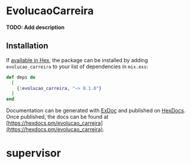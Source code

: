 # EvolucaoCarreira

**TODO: Add description**

## Installation

If [available in Hex](https://hex.pm/docs/publish), the package can be installed
by adding `evolucao_carreira` to your list of dependencies in `mix.exs`:

```elixir
def deps do
  [
    {:evolucao_carreira, "~> 0.1.0"}
  ]
end
```

Documentation can be generated with [ExDoc](https://github.com/elixir-lang/ex_doc)
and published on [HexDocs](https://hexdocs.pm). Once published, the docs can
be found at [https://hexdocs.pm/evolucao_carreira](https://hexdocs.pm/evolucao_carreira).

# supervisor
